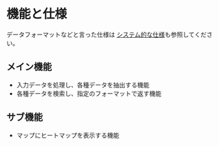 # 機能と仕様

データフォーマットなどと言った仕様は [システム的な仕様](./system/README.md)も参照してください。

## メイン機能

- 入力データを処理し、各種データを抽出する機能
- 各種データを検索し、指定のフォーマットで返す機能

## サブ機能

- マップにヒートマップを表示する機能
